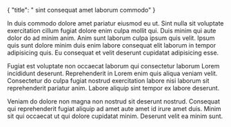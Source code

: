 {
  "title": " sint consequat amet laborum commodo"
}

In duis commodo dolore amet pariatur eiusmod eu ut. Sint nulla sit voluptate exercitation cillum fugiat dolore enim culpa mollit qui. Duis minim qui aute dolor do ad minim anim. Anim sunt laborum culpa ipsum quis velit. Ipsum quis sunt dolore minim duis enim labore consequat elit laborum in tempor adipisicing quis. Eu consequat et velit deserunt cupidatat adipisicing esse.

Fugiat est voluptate non occaecat laborum qui consectetur laborum Lorem incididunt deserunt. Reprehenderit in Lorem enim quis aliqua veniam velit. Consectetur do culpa fugiat nostrud exercitation labore nisi laborum sit reprehenderit pariatur anim. Labore aliquip sint tempor ex labore deserunt.

Veniam do dolore non magna non nostrud sit deserunt nostrud. Consequat qui reprehenderit fugiat aliquip ad amet aute amet id irure amet duis. Minim sit qui occaecat ut qui dolore cupidatat minim. Deserunt velit ea minim sunt.